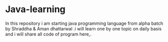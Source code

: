# Java-learning
In this repository i am starting java  programming language from alpha batch by Shraddha &amp; Aman dhattarwal .i will  learn one by one  topic on daily basis and i will share all code of program here,.
